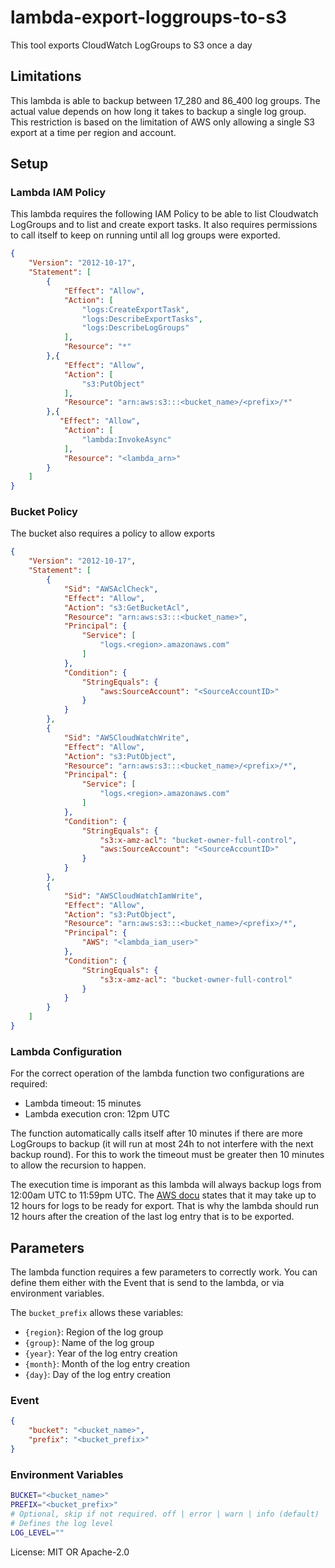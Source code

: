 # lambda-export-loggroups-to-s3

This tool exports CloudWatch LogGroups to S3 once a day

## Limitations

This lambda is able to backup between 17_280 and 86_400 log groups. The actual value
depends on how long it takes to backup a single log group. This restriction is based
on the limitation of AWS only allowing a single S3 export at a time per region and
account.

## Setup

### Lambda IAM Policy

This lambda requires the following IAM Policy to be able to list Cloudwatch LogGroups
and to list and create export tasks. It also requires permissions to call itself to
keep on running until all log groups were exported.

```json
{
    "Version": "2012-10-17",
    "Statement": [
        {
            "Effect": "Allow",
            "Action": [
                "logs:CreateExportTask",
                "logs:DescribeExportTasks",
                "logs:DescribeLogGroups"
            ],
            "Resource": "*"
        },{
            "Effect": "Allow",
            "Action": [
                "s3:PutObject"
            ],
            "Resource": "arn:aws:s3:::<bucket_name>/<prefix>/*"
        },{
           "Effect": "Allow",
            "Action": [
                "lambda:InvokeAsync"
            ],
            "Resource": "<lambda_arn>"
        }
    ]
}
```

### Bucket Policy

The bucket also requires a policy to allow exports

```json
{
    "Version": "2012-10-17",
    "Statement": [
        {
            "Sid": "AWSAclCheck",
            "Effect": "Allow",
            "Action": "s3:GetBucketAcl",
            "Resource": "arn:aws:s3:::<bucket_name>",
            "Principal": {
                "Service": [
                    "logs.<region>.amazonaws.com"
                ]
            },
            "Condition": {
                "StringEquals": {
                    "aws:SourceAccount": "<SourceAccountID>"
                }
            }
        },
        {
            "Sid": "AWSCloudWatchWrite",
            "Effect": "Allow",
            "Action": "s3:PutObject",
            "Resource": "arn:aws:s3:::<bucket_name>/<prefix>/*",
            "Principal": {
                "Service": [
                    "logs.<region>.amazonaws.com"
                ]
            },
            "Condition": {
                "StringEquals": {
                    "s3:x-amz-acl": "bucket-owner-full-control",
                    "aws:SourceAccount": "<SourceAccountID>"
                }
            }
        },
        {
            "Sid": "AWSCloudWatchIamWrite",
            "Effect": "Allow",
            "Action": "s3:PutObject",
            "Resource": "arn:aws:s3:::<bucket_name>/<prefix>/*",
            "Principal": {
                "AWS": "<lambda_iam_user>"
            },
            "Condition": {
                "StringEquals": {
                    "s3:x-amz-acl": "bucket-owner-full-control"
                }
            }
        }
    ]
}
```

### Lambda Configuration

For the correct operation of the lambda function two configurations are required:
* Lambda timeout: 15 minutes
* Lambda execution cron: 12pm UTC

The function automatically calls itself after 10 minutes if there are more LogGroups
to backup (it will run at most 24h to not interfere with the next backup round). For
this to work the timeout must be greater then 10 minutes to allow the recursion to
happen.

The execution time is imporant as this lambda will always backup logs from 12:00am UTC to
11:59pm UTC. The [AWS docu](https://docs.aws.amazon.com/AmazonCloudWatch/latest/logs/S3Export.html)
states that it may take up to 12 hours for logs to be ready for export. That is why the
lambda should run 12 hours after the creation of the last log entry that is to be exported.

## Parameters

The lambda function requires a few parameters to correctly work. You can define
them either with the Event that is send to the lambda, or via environment variables.

The `bucket_prefix` allows these variables:
* `{region}`: Region of the log group
* `{group}`: Name of the log group
* `{year}`: Year of the log entry creation
* `{month}`: Month of the log entry creation
* `{day}`: Day of the log entry creation

### Event

```json
{
    "bucket": "<bucket_name>",
    "prefix": "<bucket_prefix>"
}
```

### Environment Variables
```sh
BUCKET="<bucket_name>"
PREFIX="<bucket_prefix>"
# Optional, skip if not required. off | error | warn | info (default) | debug | trace
# Defines the log level
LOG_LEVEL=""
```

License: MIT OR Apache-2.0
